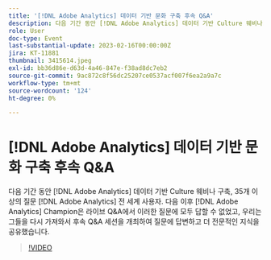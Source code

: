 ```yaml
---
title: '[!DNL Adobe Analytics] 데이터 기반 문화 구축 후속 Q&A'
description: 다음 기간 동안 [!DNL Adobe Analytics] 데이터 기반 Culture 웨비나 구축, 35개 이상의 질문 [!DNL Adobe Analytics] 전 세계 사용자. 다음 이후 [!DNL Adobe Analytics] Champion은 라이브 Q&A에서 이러한 질문에 모두 답할 수 없었고, 우리는 그들을 다시 가져와서 후속 Q&A 세션을 개최하여 질문에 답변하고 더 전문적인 지식을 공유했습니다.
role: User
doc-type: Event
last-substantial-update: 2023-02-16T00:00:00Z
jira: KT-11881
thumbnail: 3415614.jpeg
exl-id: bb36d86e-d63d-4a46-847e-f38ad8dc7eb2
source-git-commit: 9ac872c8f56dc25207ce0537acf007f6ea2a9a7c
workflow-type: tm+mt
source-wordcount: '124'
ht-degree: 0%

---
```


# [!DNL Adobe Analytics] 데이터 기반 문화 구축 후속 Q&amp;A

다음 기간 동안 [!DNL Adobe Analytics] 데이터 기반 Culture 웨비나 구축, 35개 이상의 질문 [!DNL Adobe Analytics] 전 세계 사용자. 다음 이후 [!DNL Adobe Analytics] Champion은 라이브 Q&amp;A에서 이러한 질문에 모두 답할 수 없었고, 우리는 그들을 다시 가져와서 후속 Q&amp;A 세션을 개최하여 질문에 답변하고 더 전문적인 지식을 공유했습니다.

>[!VIDEO](https://video.tv.adobe.com/v/3415614/?quality=12&learn=on)
